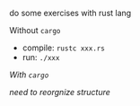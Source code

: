do some exercises with rust lang

Without `cargo` 

- compile: `rustc xxx.rs`
- run: `./xxx`

*With `cargo`*

*need to reorgnize structure*